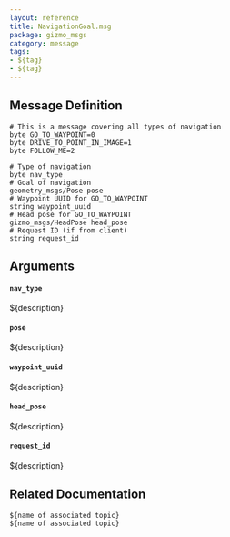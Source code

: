 ```yaml
---
layout: reference
title: NavigationGoal.msg
package: gizmo_msgs
category: message
tags: 
- ${tag}
- ${tag}
---
```


## Message Definition
```
# This is a message covering all types of navigation
byte GO_TO_WAYPOINT=0
byte DRIVE_TO_POINT_IN_IMAGE=1
byte FOLLOW_ME=2

# Type of navigation
byte nav_type
# Goal of navigation
geometry_msgs/Pose pose
# Waypoint UUID for GO_TO_WAYPOINT
string waypoint_uuid
# Head pose for GO_TO_WAYPOINT
gizmo_msgs/HeadPose head_pose
# Request ID (if from client)
string request_id
```

## Arguments
#### `nav_type`
${description}

#### `pose`
${description}

#### `waypoint_uuid`
${description}

#### `head_pose`
${description}

#### `request_id`
${description}

## Related Documentation
``${name of associated topic}``  
``${name of associated topic}``  
